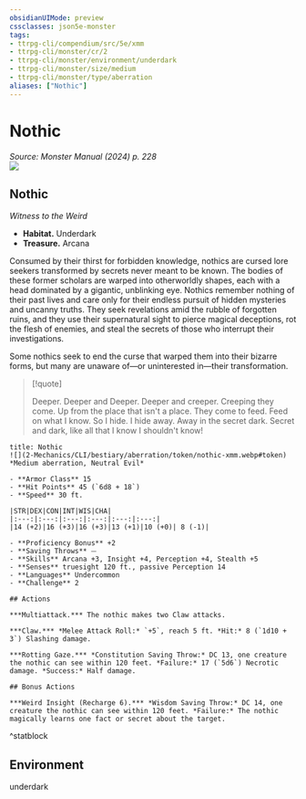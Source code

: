 ```yaml
---
obsidianUIMode: preview
cssclasses: json5e-monster
tags:
- ttrpg-cli/compendium/src/5e/xmm
- ttrpg-cli/monster/cr/2
- ttrpg-cli/monster/environment/underdark
- ttrpg-cli/monster/size/medium
- ttrpg-cli/monster/type/aberration
aliases: ["Nothic"]
---
```

# Nothic
*Source: Monster Manual (2024) p. 228*  
![](2-Mechanics/CLI/books/monster-manual-2025/img/nothic.webp#right)

## Nothic

*Witness to the Weird*

- **Habitat.** Underdark  
- **Treasure.** Arcana  

Consumed by their thirst for forbidden knowledge, nothics are cursed lore seekers transformed by secrets never meant to be known. The bodies of these former scholars are warped into otherworldly shapes, each with a head dominated by a gigantic, unblinking eye. Nothics remember nothing of their past lives and care only for their endless pursuit of hidden mysteries and uncanny truths. They seek revelations amid the rubble of forgotten ruins, and they use their supernatural sight to pierce magical deceptions, rot the flesh of enemies, and steal the secrets of those who interrupt their investigations.

Some nothics seek to end the curse that warped them into their bizarre forms, but many are unaware of—or uninterested in—their transformation.

> [!quote]  
> 
> Deeper. Deeper and Deeper. Deeper and creeper. Creeping they come. Up from the place that isn't a place. They come to feed. Feed on what I know. So I hide. I hide away. Away in the secret dark. Secret and dark, like all that I know I shouldn't know!


```ad-statblock
title: Nothic
![](2-Mechanics/CLI/bestiary/aberration/token/nothic-xmm.webp#token)
*Medium aberration, Neutral Evil*

- **Armor Class** 15 
- **Hit Points** 45 (`6d8 + 18`) 
- **Speed** 30 ft.

|STR|DEX|CON|INT|WIS|CHA|
|:---:|:---:|:---:|:---:|:---:|:---:|
|14 (+2)|16 (+3)|16 (+3)|13 (+1)|10 (+0)| 8 (-1)|

- **Proficiency Bonus** +2
- **Saving Throws** ⏤
- **Skills** Arcana +3, Insight +4, Perception +4, Stealth +5
- **Senses** truesight 120 ft., passive Perception 14
- **Languages** Undercommon
- **Challenge** 2

## Actions

***Multiattack.*** The nothic makes two Claw attacks.

***Claw.*** *Melee Attack Roll:* `+5`, reach 5 ft. *Hit:* 8 (`1d10 + 3`) Slashing damage.

***Rotting Gaze.*** *Constitution Saving Throw:* DC 13, one creature the nothic can see within 120 feet. *Failure:* 17 (`5d6`) Necrotic damage. *Success:* Half damage.

## Bonus Actions

***Weird Insight (Recharge 6).*** *Wisdom Saving Throw:* DC 14, one creature the nothic can see within 120 feet. *Failure:* The nothic magically learns one fact or secret about the target.
```
^statblock

## Environment

underdark